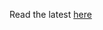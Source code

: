 Read the latest [here](https://stackedit.io/viewer#!url=https://raw.githubusercontent.com/takasimiz/Intro-Jones01/master/doc.md)
